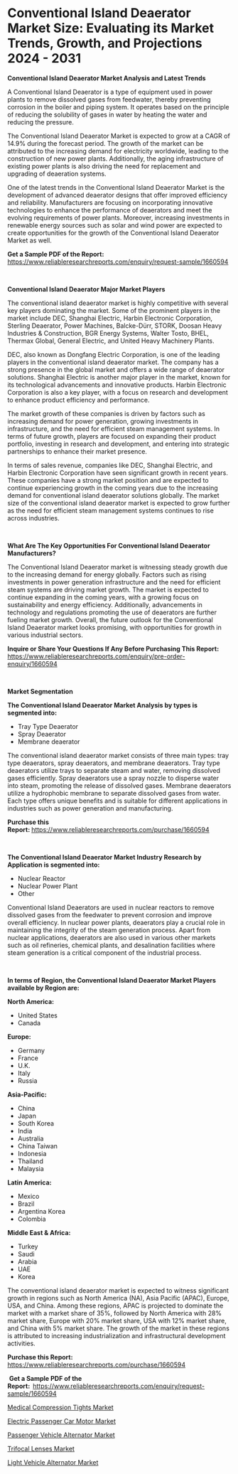 <p><h1>Conventional Island Deaerator Market Size: Evaluating its Market Trends, Growth, and Projections 2024 - 2031</h1></p><p><strong>Conventional Island Deaerator Market Analysis and Latest Trends</strong></p>
<p><p>A Conventional Island Deaerator is a type of equipment used in power plants to remove dissolved gases from feedwater, thereby preventing corrosion in the boiler and piping system. It operates based on the principle of reducing the solubility of gases in water by heating the water and reducing the pressure.</p><p>The Conventional Island Deaerator Market is expected to grow at a CAGR of 14.9% during the forecast period. The growth of the market can be attributed to the increasing demand for electricity worldwide, leading to the construction of new power plants. Additionally, the aging infrastructure of existing power plants is also driving the need for replacement and upgrading of deaeration systems. </p><p>One of the latest trends in the Conventional Island Deaerator Market is the development of advanced deaerator designs that offer improved efficiency and reliability. Manufacturers are focusing on incorporating innovative technologies to enhance the performance of deaerators and meet the evolving requirements of power plants. Moreover, increasing investments in renewable energy sources such as solar and wind power are expected to create opportunities for the growth of the Conventional Island Deaerator Market as well.</p></p>
<p><strong>Get a Sample PDF of the Report:&nbsp;</strong> <a href="https://www.reliableresearchreports.com/enquiry/request-sample/1660594">https://www.reliableresearchreports.com/enquiry/request-sample/1660594</a></p>
<p>&nbsp;</p>
<p><strong>Conventional Island Deaerator Major Market Players</strong></p>
<p><p>The conventional island deaerator market is highly competitive with several key players dominating the market. Some of the prominent players in the market include DEC, Shanghai Electric, Harbin Electronic Corporation, Sterling Deaerator, Power Machines, Balcke-Dürr, STORK, Doosan Heavy Industries & Construction, BGR Energy Systems, Walter Tosto, BHEL, Thermax Global, General Electric, and United Heavy Machinery Plants.</p><p>DEC, also known as Dongfang Electric Corporation, is one of the leading players in the conventional island deaerator market. The company has a strong presence in the global market and offers a wide range of deaerator solutions. Shanghai Electric is another major player in the market, known for its technological advancements and innovative products. Harbin Electronic Corporation is also a key player, with a focus on research and development to enhance product efficiency and performance.</p><p>The market growth of these companies is driven by factors such as increasing demand for power generation, growing investments in infrastructure, and the need for efficient steam management systems. In terms of future growth, players are focused on expanding their product portfolio, investing in research and development, and entering into strategic partnerships to enhance their market presence.</p><p>In terms of sales revenue, companies like DEC, Shanghai Electric, and Harbin Electronic Corporation have seen significant growth in recent years. These companies have a strong market position and are expected to continue experiencing growth in the coming years due to the increasing demand for conventional island deaerator solutions globally. The market size of the conventional island deaerator market is expected to grow further as the need for efficient steam management systems continues to rise across industries.</p></p>
<p>&nbsp;</p>
<p><strong>What Are The Key Opportunities For Conventional Island Deaerator Manufacturers?</strong></p>
<p><p>The Conventional Island Deaerator market is witnessing steady growth due to the increasing demand for energy globally. Factors such as rising investments in power generation infrastructure and the need for efficient steam systems are driving market growth. The market is expected to continue expanding in the coming years, with a growing focus on sustainability and energy efficiency. Additionally, advancements in technology and regulations promoting the use of deaerators are further fueling market growth. Overall, the future outlook for the Conventional Island Deaerator market looks promising, with opportunities for growth in various industrial sectors.</p></p>
<p><strong>Inquire or Share Your Questions If Any Before Purchasing This Report:</strong> <a href="https://www.reliableresearchreports.com/enquiry/pre-order-enquiry/1660594">https://www.reliableresearchreports.com/enquiry/pre-order-enquiry/1660594</a></p>
<p>&nbsp;</p>
<p><strong>Market Segmentation</strong></p>
<p><strong>The Conventional Island Deaerator Market Analysis by types is segmented into:</strong></p>
<p><ul><li>Tray Type Deaerator</li><li>Spray Deaerator</li><li>Membrane deaerator</li></ul></p>
<p><p>The conventional island deaerator market consists of three main types: tray type deaerators, spray deaerators, and membrane deaerators. Tray type deaerators utilize trays to separate steam and water, removing dissolved gases efficiently. Spray deaerators use a spray nozzle to disperse water into steam, promoting the release of dissolved gases. Membrane deaerators utilize a hydrophobic membrane to separate dissolved gases from water. Each type offers unique benefits and is suitable for different applications in industries such as power generation and manufacturing.</p></p>
<p><strong>Purchase this Report:&nbsp;</strong><a href="https://www.reliableresearchreports.com/purchase/1660594">https://www.reliableresearchreports.com/purchase/1660594</a></p>
<p>&nbsp;</p>
<p><strong>The Conventional Island Deaerator Market Industry Research by Application is segmented into:</strong></p>
<p><ul><li>Nuclear Reactor</li><li>Nuclear Power Plant</li><li>Other</li></ul></p>
<p><p>Conventional Island Deaerators are used in nuclear reactors to remove dissolved gases from the feedwater to prevent corrosion and improve overall efficiency. In nuclear power plants, deaerators play a crucial role in maintaining the integrity of the steam generation process. Apart from nuclear applications, deaerators are also used in various other markets such as oil refineries, chemical plants, and desalination facilities where steam generation is a critical component of the industrial process.</p></p>
<p>&nbsp;</p>
<p><strong>In terms of Region, the Conventional Island Deaerator Market Players available by Region are:</strong></p>
<p>
    <p> <strong> North America: </strong>
        <ul>
            <li>United States</li>
            <li>Canada</li>
        </ul>
        </p> 
    <p> <strong> Europe: </strong>
        <ul>
            <li>Germany</li>
            <li>France</li>
            <li>U.K.</li>
            <li>Italy</li>
            <li>Russia</li>
        </ul>
        </p> 
    <p> <strong> Asia-Pacific: </strong>
        <ul>
            <li>China</li>
            <li>Japan</li>
            <li>South Korea</li>
            <li>India</li>
            <li>Australia</li>
            <li>China Taiwan</li>
            <li>Indonesia</li>
            <li>Thailand</li>
            <li>Malaysia</li>
        </ul>
        </p> 
    <p> <strong> Latin America: </strong>
        <ul>
            <li>Mexico</li>
            <li>Brazil</li>
            <li>Argentina Korea</li>
            <li>Colombia</li>
        </ul>
        </p> 
    <p> <strong> Middle East & Africa: </strong>
        <ul>
            <li>Turkey</li>
            <li>Saudi</li>
            <li>Arabia</li>
            <li>UAE</li>
            <li>Korea</li>
        </ul>
    </p>
    </p>
<p><p>The conventional island deaerator market is expected to witness significant growth in regions such as North America (NA), Asia Pacific (APAC), Europe, USA, and China. Among these regions, APAC is projected to dominate the market with a market share of 35%, followed by North America with 28% market share, Europe with 20% market share, USA with 12% market share, and China with 5% market share. The growth of the market in these regions is attributed to increasing industrialization and infrastructural development activities.</p></p>
<p><strong>Purchase this Report: </strong><a href="https://www.reliableresearchreports.com/purchase/1660594">https://www.reliableresearchreports.com/purchase/1660594</a></p>
<p>&nbsp;<strong>Get a Sample PDF of the Report:&nbsp;&nbsp;</strong><a href="https://www.reliableresearchreports.com/enquiry/request-sample/1660594">https://www.reliableresearchreports.com/enquiry/request-sample/1660594</a></p>
<p><strong></strong></p>
<p><p><a href="https://view.publitas.com/reportprime-1/medical-compression-tights-market-challenges-opportunities-and-growth-drivers-and-major-market-players-forecasted-for-period-from-2024-2031/">Medical Compression Tights Market</a></p><p><a href="https://gentle-editor-9db.notion.site/Electric-Passenger-Car-Motor-Market-Furnish-Information-about-Market-Size-Market-Share-Market-Dyna-79f03cb4cd0848ffbf99a27017198581">Electric Passenger Car Motor Market</a></p><p><a href="https://cautious-neon-760.notion.site/Passenger-Vehicle-Alternator-Market-Furnish-Information-about-Market-Size-Market-Share-Market-Dyna-611112c6f1d74061a0dc139df89831e8">Passenger Vehicle Alternator Market</a></p><p><a href="https://view.publitas.com/reportprime-1/trifocal-lenses-market-size-share-trends-analysis-report-by-material-by-type-by-end-user-by-region-and-segment-forecasts-2024-2031/">Trifocal Lenses Market</a></p><p><a href="https://spotless-saver-8fd.notion.site/Light-Vehicle-Alternator-Market-Size-Global-Industry-Overview-Market-Segmentation-and-Forecast-20-9d8d8642dc7b429c8f3f4a1523b68819">Light Vehicle Alternator Market</a></p></p>